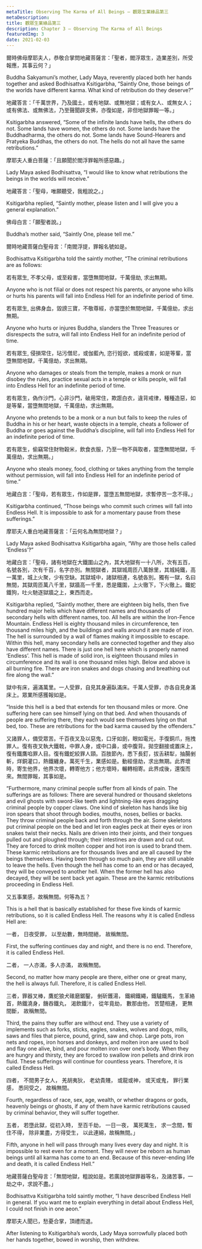 ```yaml
---
metaTitle: Observing The Karma of All Beings — 觀眾生業緣品第三
metaDescription:
title: 觀眾生業緣品第三
description: Chapter 3 — Observing The Karma of All Beings
featuredImg: 3
date: 2021-02-03
---
```


爾時佛母摩耶夫人，恭敬合掌問地藏菩薩言：「聖者，閻浮眾生，造業差別，所受報應，其事云何？」

Buddha Sakyamuni’s mother, Lady Maya, reverently placed both her hands together and asked Bodhisattva Ksitigarbha, “Saintly One, those beings of the worlds have different karma. What kind of retribution do they deserve?”

地藏答言：「千萬世界，乃及國土，或有地獄、或無地獄；或有女人、或無女人；或有佛法、或無佛法，乃至聲聞辟支佛，亦復如是，非但地獄罪報一等。」

Ksitigarbha answered, “Some of the infinite lands have hells, the others do not. Some lands have women, the others do not. Some lands have the Buddhadharma, the others do not. Some lands have Sound-Hearers and Pratyeka Buddhas, the others do not. The hells do not all have the same retributions.”

摩耶夫人重白菩薩：「且願聞於閻浮罪報所感惡趣。」

Lady Maya asked Bodhisattva, “I would like to know what retributions the beings in the worlds will receive.”

地藏答言：「聖母，唯願聽受，我粗說之。」

Ksitigarbha replied, “Saintly mother, please listen and I will give you a general explanation.”

佛母白言：「願聖者說。」

Buddha’s mother said, “Saintly One, please tell me.”

爾時地藏菩薩白聖母言：「南閻浮提，罪報名號如是。

Bodhisattva Ksitigarbha told the saintly mother, “The criminal retributions are as follows:

若有眾生, 不孝父母，或至殺害，當墮無間地獄，千萬億劫, 求出無期。

Anyone who is not filial or does not respect his parents, or anyone who kills or hurts his parents will fall into Endless Hell for an indefinite period of time.

若有眾生, 出佛身血，毀謗三寶，不敬尊經，亦當墮於無間地獄，千萬億劫，求出無期。

Anyone who hurts or injures Buddha, slanders the Three Treasures or disrespects the sutra, will fall into Endless Hell for an indefinite period of time.

若有眾生, 侵損常住，玷污僧尼，或伽藍內, 恣行婬欲，或殺或害，如是等輩，當墮無間地獄，千萬億劫，求出無期。

Anyone who damages or steals from the temple, makes a monk or nun disobey the rules, practice sexual acts in a temple or kills people, will fall into Endless Hell for an indefinite period of time.

若有眾生，偽作沙門，心非沙門，破用常住，欺誑白衣，違背戒律，種種造惡，如是等輩，當墮無間地獄，千萬億劫，求出無期。

Anyone who pretends to be a monk or a nun but fails to keep the rules of Buddha in his or her heart, waste objects in a temple, cheats a follower of Buddha or goes against the Buddha’s discipline, will fall into Endless Hell for an indefinite period of time.

若有眾生，偷竊常住財物穀米，飲食衣服，乃至一物不與取者，當墮無間地獄，千萬億劫，求出無期。」

Anyone who steals money, food, clothing or takes anything from the temple without permission, will fall into Endless Hell for an indefinite period of time.”

地藏白言：「聖母，若有眾生，作如是罪，當墮五無間地獄，求暫停苦一念不得。」

Ksitigarbha continued, “Those beings who commit such crimes will fall into Endless Hell. It is impossible to ask for a momentary pause from these sufferings.”

摩耶夫人重白地藏菩薩言：「云何名為無間地獄？」

Lady Maya asked Bodhisattva Ksitigarbha again, “Why are those hells called ‘Endless’?”

地藏白言：「聖母，諸有地獄在大鐵圍山之內，其大地獄有一十八所，次有五百，名號各別，次有千百，名字亦別。無間獄者，其獄城周匝八萬餘里，其城純鐵，高一萬里，城上火聚，少有空缺。其獄城中，諸獄相連，名號各別。獨有一獄，名曰無間，其獄周匝萬八千里，獄牆高一千里，悉是鐵圍，上火徹下，下火徹上。鐵蛇鐵狗，吐火馳逐獄牆之上，東西而走。

Ksitigarbha replied, “Saintly mother, there are eighteen big hells, then five hundred major hells which have different names and thousands of secondary hells with different names, too. All hells are within the Iron-Fence Mountain. Endless Hell is eighty thousand miles in circumference, ten thousand miles high, and the buildings and walls around it are made of iron. The hell is surrounded by a wall of flames making it impossible to escape. Within this hell, many secondary hells are connected together and they also have different names. There is just one hell here which is properly named ‘Endless’. This hell is made of solid iron, is eighteen thousand miles in circumference and its wall is one thousand miles high. Below and above is all burning fire. There are iron snakes and dogs chasing and breathing out fire along the wall.”

獄中有床，遍滿萬里。一人受罪，自見其身遍臥滿床。千萬人受罪，亦各自見身滿床上。眾業所感獲報如是。

“Inside this hell is a bed that extends for ten thousand miles or more. One suffering here can see himself lying on that bed. And when thousands of people are suffering there, they each would see themselves lying on that bed, too. These are retributions for the bad karma caused by the offenders.”

又諸罪人，備受眾苦。千百夜叉及以惡鬼，口牙如劍，眼如電光，手復銅爪，拖拽罪人。復有夜叉執大鐵戟，中罪人身，或中口鼻，或中腹背。拋空翻接或置床上，復有鐵鷹啗罪人目。復有鐵蛇絞罪人頸。百肢節內，悉下長釘，拔舌耕犁，抽腸剉斬，烊銅灌口，熱鐵纏身。萬死千生，業感如是。動經億劫，求出無期。此界壞時，寄生他界，他界次壞，轉寄他方；他方壞時，輾轉相寄。此界成後，還復而來。無間罪報，其事如是。

“Furthermore, many criminal people suffer from all kinds of pain. The sufferings are as follows: There are several hundred or thousand skeletons and evil ghosts with sword-like teeth and lightning-like eyes dragging criminal people by copper claws. One kind of skeleton has hands like big iron spears that shoot through bodies, mouths, noses, bellies or backs. They throw criminal people back and forth through the air. Some skeletons put criminal people on the bed and let iron eagles peck at their eyes or iron snakes twist their necks. Nails are driven into their joints, and their tongues pulled out and ploughed through; their intestines are drawn and cut out. They are forced to drink molten copper and hot iron is used to brand them. These karmic retributions are for thousands lives and are all caused by the beings themselves. Having been through so much pain, they are still unable to leave the hells. Even though the hell has come to an end or has decayed, they will be conveyed to another hell. When the former hell has also decayed, they will be sent back yet again. These are the karmic retributions proceeding in Endless Hell.

又五事業感，故稱無間。何等為五？

This is a hell that is basically established for these five kinds of karmic retributions, so it is called Endless Hell. The reasons why it is called Endless Hell are:

一者， 日夜受罪， 以至劫數，無時間絕， 故稱無間。

First, the suffering continues day and night, and there is no end. Therefore, it is called Endless Hell.

二者， 一人亦滿，多人亦滿， 故稱無間。

Second, no matter how many people are there, either one or great many, the hell is always full. Therefore, it is called Endless Hell.

三者，罪器叉棒，鷹蛇狼犬碓磨鋸鑿， 剉斫鑊湯， 鐵綱鐵繩，鐵驢鐵馬， 生革絡首，熱鐵澆身，饑吞鐵丸， 渴飲鐵汁， 從年竟劫， 數那由他， 苦楚相連， 更無間斷， 故稱無間。

Third, the pains they suffer are without end. They use a variety of implements such as forks, sticks, eagles, snakes, wolves and dogs, mills, saws and files that pierce, pound, grind, saw and chop. Large pots, iron nets and ropes, iron horses and donkeys, and molten iron are used to boil and flay one alive, bind, and pour molten iron over one’s body. When they are hungry and thirsty, they are forced to swallow iron pellets and drink iron fluid. These sufferings will continue for countless years. Therefore, it is called Endless Hell.

四者， 不間男子女人， 羌胡夷狄， 老幼貴賤， 或龍或神， 或天或鬼， 罪行業感， 悉同受之， 故稱無間。

Fourth, regardless of race, sex, age, wealth, or whether dragons or gods, heavenly beings or ghosts, if any of them have karmic retributions caused by criminal behavior, they will suffer together.

五者， 若墮此獄，從初入時， 至百千劫， 一日一夜， 萬死萬生， 求一念間，暫住不得， 除非業盡，方得受生， 以此連綿，故稱無間。」

Fifth, anyone in hell will pass through many lives every day and night. It is impossible to rest even for a moment. They will never be reborn as human beings until all karma has come to an end. Because of this never-ending life and death, it is called Endless Hell.”

地藏菩薩白聖母言：「無間地獄，粗說如是。若廣說地獄罪器等名，及諸苦事，一劫之中，求說不盡。」

Bodhisattva Ksitigarbha told saintly mother, “I have described Endless Hell in general. If you want me to explain everything in detail about Endless Hell, I could not finish in one aeon.”

摩耶夫人聞已，愁憂合掌，頂禮而退。

After listening to Ksitigarbha’s words, Lady Maya sorrowfully placed both her hands together, bowed in worship, then withdrew.
